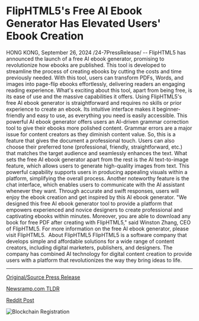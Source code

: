 # FlipHTML5's Free AI Ebook Generator Has Elevated Users' Ebook Creation

HONG KONG, September 26, 2024 /24-7PressRelease/ -- FlipHTML5 has announced the launch of a free AI ebook generator, promising to revolutionize how ebooks are published. This tool is developed to streamline the process of creating ebooks by cutting the costs and time previously needed. With this tool, users can transform PDFs, Words, and images into page-flip ebooks effortlessly, delivering readers an engaging reading experience.  What's exciting about this tool, apart from being free, is its ease of use and the massive capabilities it offers. Using FlipHTML5's free AI ebook generator is straightforward and requires no skills or prior experience to create an ebook. Its intuitive interface makes it beginner-friendly and easy to use, as everything you need is easily accessible.  This powerful AI ebook generator offers users an AI-driven grammar correction tool to give their ebooks more polished content. Grammar errors are a major issue for content creators as they diminish content value. So, this is a feature that gives the document a professional touch. Users can also choose their preferred tone (professional, friendly, straightforward, etc.) that matches the target audience and seamlessly enhances the text.  What sets the free AI ebook generator apart from the rest is the AI text-to-image feature, which allows users to generate high-quality images from text. This powerful capability supports users in producing appealing visuals within a platform, simplifying the overall process.  Another noteworthy feature is the chat interface, which enables users to communicate with the AI assistant whenever they want. Through accurate and swift responses, users will enjoy the ebook creation and get inspired by this AI ebook generator.  "We designed this free AI ebook generator tool to provide a platform that empowers experienced and novice designers to create professional and captivating ebooks within minutes. Moreover, you are able to download any book for free PDF after creating with FlipHTML5," said Winston Zhang, CEO of FlipHTML5.  For more information on the free AI ebook generator, please visit FlipHTML5.   About FlipHTML5 FlipHTML5 is a software company that develops simple and affordable solutions for a wide range of content creators, including digital marketers, publishers, and designers. The company has combined AI technology for digital content creation to provide users with a platform that revolutionizes the way they bring ideas to life. 

---

[Original/Source Press Release](https://www.24-7pressrelease.com/press-release/514666/fliphtml5s-free-ai-ebook-generator-has-elevated-users-ebook-creation)
                    

[Newsramp.com TLDR](None) 



[Reddit Post](https://www.reddit.com/r/newsramp/comments/1fpqfkr/fliphtml5_launches_free_ai_ebook_generator_to/) 



![Blockchain Registration](https://cdn.newsramp.app/24-7PressRelease/qrcode/249/26/barnFQtr.webp)
